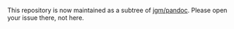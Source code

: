 This repository is now maintained as a subtree of
[jgm/pandoc](https://github.com/jgm/pandoc).  Please open
your issue there, not here.

